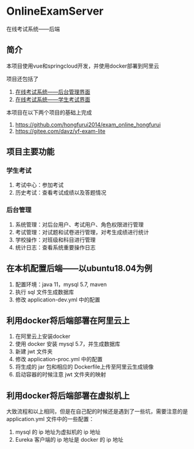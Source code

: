 # OnlineExamServer
在线考试系统——后端

## 简介
本项目使用vue和springcloud开发，并使用docker部署到阿里云

项目还包括了
1. [在线考试系统——后台管理界面](https://github.com/Chen-Jiake/OnlineExamAdmin)
2. [在线考试系统——学生考试界面](https://github.com/Chen-Jiake/OnlineExamStudent)

本项目在以下两个项目的基础上完成
1. https://github.com/hongfurui2014/exam_online_hongfurui
2. https://gitee.com/davz/yf-exam-lite

## 项目主要功能
### 学生考试
1. 考试中心：参加考试
2. 历史考试：查看考试成绩以及答题情况
### 后台管理
1. 系统管理：对后台用户、考试用户、角色权限进行管理
2. 考试管理：对试题和试卷进行管理，对考生成绩进行统计
3. 学校操作：对班级和科目进行管理
4. 统计日志：查看系统重要操作日志

## 在本机配置后端——以ubuntu18.04为例
1. 配置环境：java 11，mysql 5.7, maven
2. 执行 sql 文件生成数据库
3. 修改 application-dev.yml 中的配置

## 利用docker将后端部署在阿里云上
1. 在阿里云上安装docker
2. 使用 docker 安装 mysql 5.7，并生成数据库
3. 新建 jwt 文件夹
4. 修改 application-proc.yml 中的配置
5. 将生成的 jar 包和相应的 Dockerfile上传至阿里云生成镜像
6. 启动容器的时候注意 jwt 文件夹的映射

## 利用docker将后端部署在虚拟机上
大致流程和以上相同，但是在自己配的时候还是遇到了一些坑，需要注意的是 application.yml 文件中的一些配置：
1. mysql 的 ip 地址为虚拟机的 ip 地址
2. Eureka 客户端的 ip 地址是 docker 的 ip 地址

